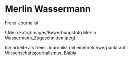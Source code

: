 # Merlin Wassermann
Freier Journalist

![Mein Foto](images/Bewerbungsfoto Merlin Wassermann_Zugeschnitten.jpeg)

Ich arbeite als freier Journalist mit einem Schwerpunkt auf Wissenschaftsjournalismus. Blabla
